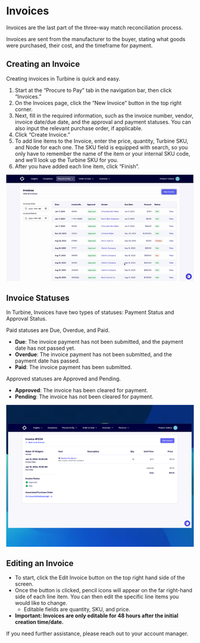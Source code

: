 # Invoices
Invoices are the last part of the three-way match reconciliation process.

Invoices are sent from the manufacturer to the buyer, stating what goods were purchased, their cost, and the timeframe for payment.

## Creating an Invoice
Creating invoices in Turbine is quick and easy.

1. Start at the “Procure to Pay” tab in the navigation bar, then click “Invoices.”
2. On the Invoices page, click the “New Invoice” button in the top right corner.
3. Next, fill in the required information, such as the invoice number, vendor, invoice date/due date, and the approval and payment statuses. You can also input the relevant purchase order, if applicable.
4. Click “Create Invoice.”
5. To add line items to the Invoice, enter the price, quantity, Turbine SKU, and Node for each one. The SKU field is equipped with search, so you only have to remember the name of the item or your internal SKU code, and we’ll look up the Turbine SKU for you.
6. After you have added each line item, click “Finish”.

![Creating an Invoice](../../static/img/invoice_screen_recording.gif)

## Invoice Statuses
In Turbine, Invoices have two types of statuses: Payment Status and Approval Status. 

Paid statuses are Due, Overdue, and Paid. 

- **Due**: The invoice payment has not been submitted, and the payment date has not passed yet.
- **Overdue**: The invoice payment has not been submitted, and the payment date has passed.
- **Paid**: The invoice payment has been submitted.

Approved statuses are Approved and Pending.
- **Approved**: The invoice has been cleared for payment.
- **Pending**: The invoice has not been cleared for payment.

![Creating an Invoice](../../static/img/invoices.png)

## Editing an Invoice
- To start, click the Edit Invoice button on the top right hand side of the screen.
- Once the button is clicked, pencil icons will appear on the far right-hand side of each line item. You can then edit the specific line items you would like to change.
     - Editable fields are quantity, SKU, and price.
- **Important: Invoices are only editable for 48 hours after the initial creation time/date.**

If you need further assistance, please reach out to your account manager.
